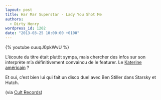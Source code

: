 ```yaml
---
layout: post
title: Har Mar Superstar - Lady You Shot Me
authors:
  - Dirty Henry
wordpress_id: 1202
date: "2013-03-25 10:00:00 +0100"
---
```


{% youtube ouuqJ0pkWvU %}

L’écoute du titre était plutôt sympa, mais chercher des infos sur son interprète
m’a définitivement convaincu de le featurer. Le [Katerine américain][1] ?

Et oui, c’est bien lui qui fait un disco duel avec Ben Stiller dans Starsky et
Hutch.

(via [Cult Records](http://www.cultrecords.com/splash/harmar-byebye17/))

[1]:
  http://www.serialoptimist.com/interviews/an-interview-with-the-amazing-har-mar-superstar-2903.html
